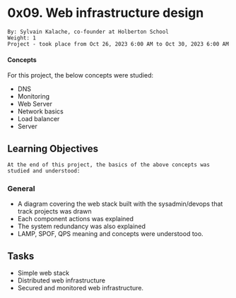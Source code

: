 # 0x09. Web infrastructure design
    By: Sylvain Kalache, co-founder at Holberton School
    Weight: 1
    Project - took place from Oct 26, 2023 6:00 AM to Oct 30, 2023 6:00 AM

#### Concepts
For this project, the below concepts were studied:

- DNS
- Monitoring
- Web Server
- Network basics
- Load balancer
- Server

## **Learning Objectives**
    At the end of this project, the basics of the above concepts was studied and understood:

### **General**
- A diagram covering the web stack built with the sysadmin/devops that track projects was drawn
- Each component actions was explained 
- The system redundancy was also explained
- LAMP, SPOF, QPS meaning and concepts were understood too.

## **Tasks**
- Simple web stack
- Distributed web infrastructure
- Secured and monitored web infrastructure.